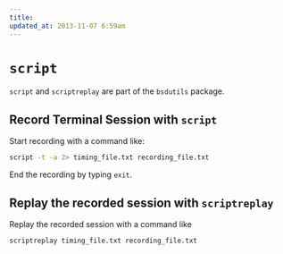 ```yaml
---
title:
updated_at: 2013-11-07 6:59am
---
```


# `script`

`script` and `scriptreplay` are part of the `bsdutils` package. 

## Record Terminal Session with `script`

Start recording with a command like:

```sh
script -t -a 2> timing_file.txt recording_file.txt
```

End the recording by typing `exit`.

## Replay the recorded session with `scriptreplay`

Replay the recorded session with a command like

```sh
scriptreplay timing_file.txt recording_file.txt
```
